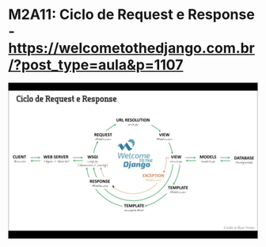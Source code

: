 # M2A11: Ciclo de Request e Response - https://welcometothedjango.com.br/?post_type=aula&p=1107

![](img/request-response.jpg)
